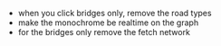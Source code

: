 
- when you click bridges only, remove the road types
- make the monochrome be realtime on the graph
- for the bridges only remove the fetch network
